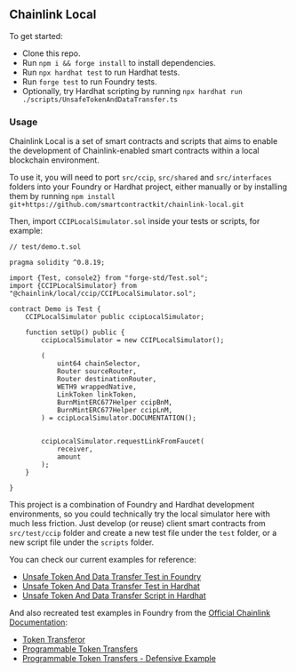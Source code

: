 ## Chainlink Local

To get started:

- Clone this repo.
- Run `npm i && forge install` to install dependencies.
- Run `npx hardhat test` to run Hardhat tests.
- Run `forge test` to run Foundry tests.
- Optionally, try Hardhat scripting by running `npx hardhat run ./scripts/UnsafeTokenAndDataTransfer.ts`

### Usage

Chainlink Local is a set of smart contracts and scripts that aims to enable the development of Chainlink-enabled smart contracts within a local blockchain environment.

To use it, you will need to port `src/ccip`, `src/shared` and `src/interfaces` folders into your Foundry or Hardhat project, either manually or by installing them by running `npm install git+https://github.com/smartcontractkit/chainlink-local.git`

Then, import `CCIPLocalSimulator.sol` inside your tests or scripts, for example:

```solidity
// test/demo.t.sol

pragma solidity ^0.8.19;

import {Test, console2} from "forge-std/Test.sol";
import {CCIPLocalSimulator} from "@chainlink/local/ccip/CCIPLocalSimulator.sol";

contract Demo is Test {
    CCIPLocalSimulator public ccipLocalSimulator;

    function setUp() public {
        ccipLocalSimulator = new CCIPLocalSimulator();

        (
            uint64 chainSelector,
            Router sourceRouter,
            Router destinationRouter,
            WETH9 wrappedNative,
            LinkToken linkToken,
            BurnMintERC677Helper ccipBnM,
            BurnMintERC677Helper ccipLnM,
        ) = ccipLocalSimulator.DOCUMENTATION();


        ccipLocalSimulator.requestLinkFromFaucet(
            receiver,
            amount
        );
    }

}
```

This project is a combination of Foundry and Hardhat development environments, so you could technically try the local simulator here with much less friction. Just develop (or reuse) client smart contracts from `src/test/ccip` folder and create a new test file under the `test` folder, or a new script file under the `scripts` folder.

You can check our current examples for reference:

- [Unsafe Token And Data Transfer Test in Foundry](./test/smoke/ccip/UnsafeTokenAndDataTransfer.t.sol)
- [Unsafe Token And Data Transfer Test in Hardhat](./test/smoke/ccip/UnsafeTokenAndDataTransfer.spec.ts)
- [Unsafe Token And Data Transfer Script in Hardhat](./scripts/UnsafeTokenAndDataTransfer.ts)

And also recreated test examples in Foundry from the [Official Chainlink Documentation](https://docs.chain.link/ccip):

- [Token Transferor](./test/smoke/ccip/TokenTransferor.t.sol)
- [Programmable Token Transfers](./test/smoke/ccip/ProgrammableTokenTransfers.t.sol)
- [Programmable Token Transfers - Defensive Example](./test/smoke/ccip/ProgrammableDefensiveTokenTransfers.t.sol)
